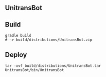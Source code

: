 ## UnitransBot

## Build

```
gradle build
# -> build/distributions/UnitransBot.zip
```

## Deploy
```
tar -xvf build/distributions/UnitransBot.tar
UnitransBot/bin/UnitransBot
```
